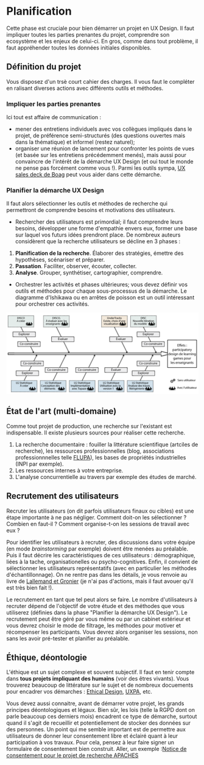 # Planification
Cette phase est cruciale pour bien démarrer un projet en UX Design. Il faut impliquer toutes les parties prenantes du projet, comprendre son ecosystème et les enjeux de celui-ci. En gros, comme dans tout problème, il faut appréhender toutes les données initiales disponibles. 

## Définition du projet
Vous disposez d'un trsè court cahier des charges. Il vous faut le compléter en ralisant diverses actions avec différents outils et méthodes.

### Impliquer les parties prenantes
Ici tout est affaire de communication :
* mener des entretiens individuels avec vos collègues impliqués dans le projet, de préférence semi-structurés (des questions ouvertes mais dans la thématique) et informel (restez naturel);
* organiser une réunion de lancement pour confronter les points de vues (et basée sur les entretiens précédemment menés), mais aussi pour convaincre de l'intérêt de la démarche UX Design (et oui tout le monde ne pense pas forcément comme vous !). Parmi les outils sympa, [UX sales deck de Boag](https://boagworld.com/ux-culture-cards) peut vous aider dans cette démarche.

### Planifier la démarche UX Design
Il faut alors sélectionner les outils et méthodes de recherche qui permettront de comprendre besoins et motivations des utilisateurs.
* Rechercher des utilisateurs est primordial; il faut comprendre leurs besoins, développer une forme d'empathie envers eux, former une base sur laquel vos futurs idées prendront place. De nombreux auteurs considèrent que la recherche utilisateurs se décline en 3 phases :
1. **Planification de la recherche**. Élaborer des stratégies, émettre des hypothèses, scénariser et préparer.
2. **Passation**. Faciliter, observer, écouter, collecter.
3. **Analyse**. Grouper, synthétiser, cartographier, comprendre.
* Orchestrer les activités et phases ultérieures; vous devez définir vos outils et méthodes pour chaque sous-processus de la démarche. Le diagramme d'Ishikawa ou en arrêtes de poisson est un outil intéressant pour orchestrer ces activités.

![Diagramme d'Ishikawa](resources/orchestrationDISCOStats.png)

## État de l'art (multi-domaine)
Comme tout projet de production, une recherche sur l'existant est indispensable. Il existe plusieurs sources pour réaliser cette recherche.
1. La recherche documentaire : fouiller la littérature scientifique (artciles de recherche), les ressources professionnelles (blog, associations professionnnelles telle [FLUPA](http://flupa.eu)), les bases de propriétés industrielles (INPI par exemple).
2. Les ressources internes à votre entreprise.
3. L'analyse concurrentielle au travers par exemple des études de marché.

## Recrutement des utilisateurs
Recruter les utilisateurs (on dit parfois utilisateurs finaux ou cibles) est une étape importante à ne pas négliger. Comment doit-on les sélectionner ? Combien en faut-il ? Comment organise-t-on les sessions de travail avec eux ?

Pour identifier les utilisateurs à recruter, des discussions dans votre équipe (en mode *brainstorming* par exemple) doivent être menées au préalable. Puis il faut décrire les caractéristiques de ces utilisateurs : démographique, liées à la tache, organisationelles ou psycho-cognitives. Enfin, il convient de sélectionner les utilisateurs représentatifs (avec en particulier les méthodes d'échantillonnage). On ne rentre pas dans les détails, je vous renvoie au livre de [Lallemand et Gronier](bibliographie.md) (je n'ai pas d'actions, mais il faut avouer qu'il est très bien fait !).

Le recrutement en tant que tel peut alors se faire. Le nombre d'utilisateurs à recruter dépend de l'objectif de votre étude et des méthodes que vous utiliserez (définies dans la phase "Planifier la démarche UX Design"). Le recrutement peut être géré par vous même ou par un cabinet extérieur et vous devrez choisir le mode de filtrage, les méthodes pour motiver et récompenser les participants. Vous devrez alors organiser les sessions, non sans les avoir pré-tester et planifier au préalable. 

## Éthique, déontologie
L'éthique est un sujet complexe et souvent subjectif. Il faut en tenir compte dans **tous projets impliquant des humains** (voir des êtres vivants). Vous trouverez beaucoup de littérature sur le sujet et de nombreux docuements pour encadrer vos démarches : [Ethical Design](https://2017.ind.ie/ethical-design/), [UXPA](https://uxpa.org/), etc.

Vous devez aussi connaitre, avant de démarrer votre projet, les grands principes déontologiques et légaux. Bien sûr, les lois (telle la RGPD dont on parle beaucoup ces derniers mois) encadrent ce type de démarche, surtout quand il s'agit de recueillir et potentiellement de stocker des données sur des personnes. Un point qui me semble important est de permettre aux utilisateurs de donner leur consentement libre et éclairé quant à leur participation à vos travaux. Pour cela, pensez à leur faire signer un formulaire de consentement bien construit. Aller, un exemple :[Notice de consentement pour le projet de recherche APACHES](resources/120191108_consentement_notice.pdf)